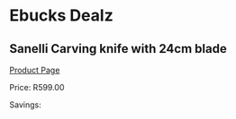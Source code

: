 
# Ebucks Dealz
## Sanelli Carving knife with 24cm blade
[Product Page](https://www.ebucks.com/web/shop/productSelected.do?prodId=1161862123&catId=714962196)

Price: R599.00

Savings: 


	